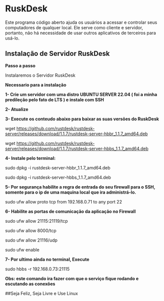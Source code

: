 # RuskDesk

Este programa código aberto ajuda os usuários a acessar e controlar seus computadores de qualquer local. Ele serve como cliente e servidor, portanto, não há necessidade de usar outros aplicativos de terceiros para usá-lo.


## Instalação de Servidor RuskDesk

**Passo a passo**
 
Instalaremos o Servidor RuskDesk

**Necessario para a instalação**

**1- Crie um servidor com uma distro UBUNTU SERVER 22.04 ( foi a minha predileção pelo fato de LTS ) e instale com SSH**

**2- Atualize**

**3- Execute os conteudo abaixo para baixar as suas versões do RuskDesk**

  wget https://github.com/rustdesk/rustdesk-server/releases/download/1.1.7/rustdesk-server-hbbr_1.1.7_amd64.deb
  
  wget https://github.com/rustdesk/rustdesk-server/releases/download/1.1.7/rustdesk-server-hbbs_1.1.7_amd64.deb
  
**4- Instale pelo terminal:**

  sudo dpkg -i rustdesk-server-hbbr_1.1.7_amd64.deb
  
  sudo dpkg -i rustdesk-server-hbbs_1.1.7_amd64.deb
  
**5- Por segurança habilite a regra de entrada do seu firewall para o SSH, somente para o ip de uma maquina local que ira administrá-lo.**

  sudo ufw allow proto tcp from 192.168.0.71 to any port 22
  
**6- Habilite as portas de comunicação da aplicação no Firewall**

  sudo ufw allow 21115:21119/tcp
  
  sudo ufw allow 8000/tcp
  
  sudo ufw allow 21116/udp
  
  sudo ufw enable

**7- Por ultimo ainda no terminal, Execute**

  sudo hbbs -r 192.168.0.73:21115
  
**Obs: este comando ira fazer com que o serviço fique rodando e escutando as conexões**

##Seja Feliz, Seja Livre e Use Linux
